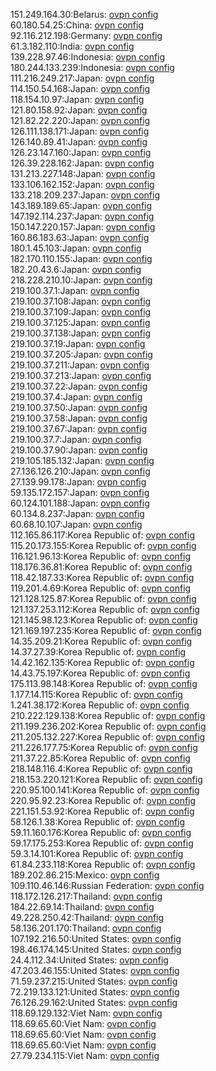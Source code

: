 151.249.164.30:Belarus: [ovpn config](vpn/151_249_164_30.ovpn)  
60.180.54.25:China: [ovpn config](vpn/60_180_54_25.ovpn)  
92.116.212.198:Germany: [ovpn config](vpn/92_116_212_198.ovpn)  
61.3.182.110:India: [ovpn config](vpn/61_3_182_110.ovpn)  
139.228.97.46:Indonesia: [ovpn config](vpn/139_228_97_46.ovpn)  
180.244.133.239:Indonesia: [ovpn config](vpn/180_244_133_239.ovpn)  
111.216.249.217:Japan: [ovpn config](vpn/111_216_249_217.ovpn)  
114.150.54.168:Japan: [ovpn config](vpn/114_150_54_168.ovpn)  
118.154.10.97:Japan: [ovpn config](vpn/118_154_10_97.ovpn)  
121.80.158.92:Japan: [ovpn config](vpn/121_80_158_92.ovpn)  
121.82.22.220:Japan: [ovpn config](vpn/121_82_22_220.ovpn)  
126.111.138.171:Japan: [ovpn config](vpn/126_111_138_171.ovpn)  
126.140.89.41:Japan: [ovpn config](vpn/126_140_89_41.ovpn)  
126.23.147.160:Japan: [ovpn config](vpn/126_23_147_160.ovpn)  
126.39.228.162:Japan: [ovpn config](vpn/126_39_228_162.ovpn)  
131.213.227.148:Japan: [ovpn config](vpn/131_213_227_148.ovpn)  
133.106.162.152:Japan: [ovpn config](vpn/133_106_162_152.ovpn)  
133.218.209.237:Japan: [ovpn config](vpn/133_218_209_237.ovpn)  
143.189.189.65:Japan: [ovpn config](vpn/143_189_189_65.ovpn)  
147.192.114.237:Japan: [ovpn config](vpn/147_192_114_237.ovpn)  
150.147.220.157:Japan: [ovpn config](vpn/150_147_220_157.ovpn)  
160.86.183.63:Japan: [ovpn config](vpn/160_86_183_63.ovpn)  
180.1.45.103:Japan: [ovpn config](vpn/180_1_45_103.ovpn)  
182.170.110.155:Japan: [ovpn config](vpn/182_170_110_155.ovpn)  
182.20.43.6:Japan: [ovpn config](vpn/182_20_43_6.ovpn)  
218.228.210.10:Japan: [ovpn config](vpn/218_228_210_10.ovpn)  
219.100.37.1:Japan: [ovpn config](vpn/219_100_37_1.ovpn)  
219.100.37.108:Japan: [ovpn config](vpn/219_100_37_108.ovpn)  
219.100.37.109:Japan: [ovpn config](vpn/219_100_37_109.ovpn)  
219.100.37.125:Japan: [ovpn config](vpn/219_100_37_125.ovpn)  
219.100.37.138:Japan: [ovpn config](vpn/219_100_37_138.ovpn)  
219.100.37.19:Japan: [ovpn config](vpn/219_100_37_19.ovpn)  
219.100.37.205:Japan: [ovpn config](vpn/219_100_37_205.ovpn)  
219.100.37.211:Japan: [ovpn config](vpn/219_100_37_211.ovpn)  
219.100.37.213:Japan: [ovpn config](vpn/219_100_37_213.ovpn)  
219.100.37.22:Japan: [ovpn config](vpn/219_100_37_22.ovpn)  
219.100.37.4:Japan: [ovpn config](vpn/219_100_37_4.ovpn)  
219.100.37.50:Japan: [ovpn config](vpn/219_100_37_50.ovpn)  
219.100.37.58:Japan: [ovpn config](vpn/219_100_37_58.ovpn)  
219.100.37.67:Japan: [ovpn config](vpn/219_100_37_67.ovpn)  
219.100.37.7:Japan: [ovpn config](vpn/219_100_37_7.ovpn)  
219.100.37.90:Japan: [ovpn config](vpn/219_100_37_90.ovpn)  
219.105.185.132:Japan: [ovpn config](vpn/219_105_185_132.ovpn)  
27.136.126.210:Japan: [ovpn config](vpn/27_136_126_210.ovpn)  
27.139.99.178:Japan: [ovpn config](vpn/27_139_99_178.ovpn)  
59.135.172.157:Japan: [ovpn config](vpn/59_135_172_157.ovpn)  
60.124.101.188:Japan: [ovpn config](vpn/60_124_101_188.ovpn)  
60.134.8.237:Japan: [ovpn config](vpn/60_134_8_237.ovpn)  
60.68.10.107:Japan: [ovpn config](vpn/60_68_10_107.ovpn)  
112.165.86.117:Korea Republic of: [ovpn config](vpn/112_165_86_117.ovpn)  
115.20.173.155:Korea Republic of: [ovpn config](vpn/115_20_173_155.ovpn)  
116.121.96.13:Korea Republic of: [ovpn config](vpn/116_121_96_13.ovpn)  
118.176.36.81:Korea Republic of: [ovpn config](vpn/118_176_36_81.ovpn)  
118.42.187.33:Korea Republic of: [ovpn config](vpn/118_42_187_33.ovpn)  
119.201.4.69:Korea Republic of: [ovpn config](vpn/119_201_4_69.ovpn)  
121.128.125.87:Korea Republic of: [ovpn config](vpn/121_128_125_87.ovpn)  
121.137.253.112:Korea Republic of: [ovpn config](vpn/121_137_253_112.ovpn)  
121.145.98.123:Korea Republic of: [ovpn config](vpn/121_145_98_123.ovpn)  
121.169.197.235:Korea Republic of: [ovpn config](vpn/121_169_197_235.ovpn)  
14.35.209.21:Korea Republic of: [ovpn config](vpn/14_35_209_21.ovpn)  
14.37.27.39:Korea Republic of: [ovpn config](vpn/14_37_27_39.ovpn)  
14.42.162.135:Korea Republic of: [ovpn config](vpn/14_42_162_135.ovpn)  
14.43.75.197:Korea Republic of: [ovpn config](vpn/14_43_75_197.ovpn)  
175.113.98.148:Korea Republic of: [ovpn config](vpn/175_113_98_148.ovpn)  
1.177.14.115:Korea Republic of: [ovpn config](vpn/1_177_14_115.ovpn)  
1.241.38.172:Korea Republic of: [ovpn config](vpn/1_241_38_172.ovpn)  
210.222.129.138:Korea Republic of: [ovpn config](vpn/210_222_129_138.ovpn)  
211.199.236.202:Korea Republic of: [ovpn config](vpn/211_199_236_202.ovpn)  
211.205.132.227:Korea Republic of: [ovpn config](vpn/211_205_132_227.ovpn)  
211.226.177.75:Korea Republic of: [ovpn config](vpn/211_226_177_75.ovpn)  
211.37.22.85:Korea Republic of: [ovpn config](vpn/211_37_22_85.ovpn)  
218.148.116.4:Korea Republic of: [ovpn config](vpn/218_148_116_4.ovpn)  
218.153.220.121:Korea Republic of: [ovpn config](vpn/218_153_220_121.ovpn)  
220.95.100.141:Korea Republic of: [ovpn config](vpn/220_95_100_141.ovpn)  
220.95.92.23:Korea Republic of: [ovpn config](vpn/220_95_92_23.ovpn)  
221.151.53.92:Korea Republic of: [ovpn config](vpn/221_151_53_92.ovpn)  
58.126.1.38:Korea Republic of: [ovpn config](vpn/58_126_1_38.ovpn)  
59.11.160.176:Korea Republic of: [ovpn config](vpn/59_11_160_176.ovpn)  
59.17.175.253:Korea Republic of: [ovpn config](vpn/59_17_175_253.ovpn)  
59.3.14.101:Korea Republic of: [ovpn config](vpn/59_3_14_101.ovpn)  
61.84.233.118:Korea Republic of: [ovpn config](vpn/61_84_233_118.ovpn)  
189.202.86.215:Mexico: [ovpn config](vpn/189_202_86_215.ovpn)  
109.110.46.146:Russian Federation: [ovpn config](vpn/109_110_46_146.ovpn)  
118.172.126.217:Thailand: [ovpn config](vpn/118_172_126_217.ovpn)  
184.22.69.14:Thailand: [ovpn config](vpn/184_22_69_14.ovpn)  
49.228.250.42:Thailand: [ovpn config](vpn/49_228_250_42.ovpn)  
58.136.201.170:Thailand: [ovpn config](vpn/58_136_201_170.ovpn)  
107.192.216.50:United States: [ovpn config](vpn/107_192_216_50.ovpn)  
198.46.174.145:United States: [ovpn config](vpn/198_46_174_145.ovpn)  
24.4.112.34:United States: [ovpn config](vpn/24_4_112_34.ovpn)  
47.203.46.155:United States: [ovpn config](vpn/47_203_46_155.ovpn)  
71.59.237.215:United States: [ovpn config](vpn/71_59_237_215.ovpn)  
72.219.133.121:United States: [ovpn config](vpn/72_219_133_121.ovpn)  
76.126.29.162:United States: [ovpn config](vpn/76_126_29_162.ovpn)  
118.69.129.132:Viet Nam: [ovpn config](vpn/118_69_129_132.ovpn)  
118.69.65.60:Viet Nam: [ovpn config](vpn/118_69_65_60.ovpn)  
118.69.65.60:Viet Nam: [ovpn config](vpn/118_69_65_60.ovpn)  
118.69.65.60:Viet Nam: [ovpn config](vpn/118_69_65_60.ovpn)  
27.79.234.115:Viet Nam: [ovpn config](vpn/27_79_234_115.ovpn)  
